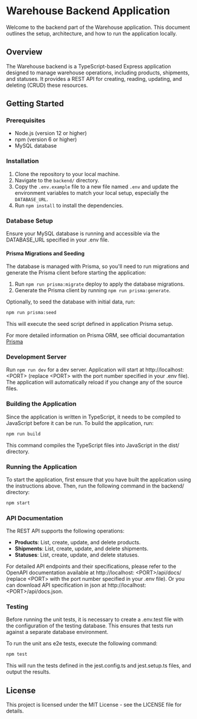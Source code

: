 # Warehouse Backend Application

Welcome to the backend part of the Warehouse application. This document outlines the setup, architecture, and how to run the application locally.

## Overview

The Warehouse backend is a TypeScript-based Express application designed to manage warehouse operations, including products, shipments, and statuses. It provides a REST API for creating, reading, updating, and deleting (CRUD) these resources.

## Getting Started

### Prerequisites

- Node.js (version 12 or higher)
- npm (version 6 or higher)
- MySQL database

### Installation

1. Clone the repository to your local machine.
2. Navigate to the `backend/` directory.
3. Copy the `.env.example` file to a new file named `.env` and update the environment variables to match your local setup, especially the `DATABASE_URL`.
4. Run `npm install` to install the dependencies.

### Database Setup
Ensure your MySQL database is running and accessible via the DATABASE_URL specified in your .env file.

#### Prisma Migrations and Seeding
The database is managed with Prisma, so you'll need to run migrations and generate the Prisma client before starting the application:

1. Run `npm run prisma:migrate` deploy to apply the database migrations.
2. Generate the Prisma client by running `npm run prisma:generate`.

Optionally, to seed the database with initial data, run:

```sh
npm run prisma:seed
```

This will execute the seed script defined in application Prisma setup.

For more detailed information on Prisma ORM, see official documantation [Prisma](https://www.prisma.io/docs) 

### Development Server

Run `npm run dev` for a dev server. Application will start at http://localhost: \<PORT> (replace \<PORT> with the port number specified in your .env file). The application will automatically reload if you change any of the source files.

### Building the Application

Since the application is written in TypeScript, it needs to be compiled to JavaScript before it can be run. To build the application, run:

```sh
npm run build
```

This command compiles the TypeScript files into JavaScript in the dist/ directory.

### Running the Application
To start the application, first ensure that you have built the application using the instructions above. Then, run the following command in the backend/ directory:

```sh
npm start
```

### API Documentation
The REST API supports the following operations:

- **Products**: List, create, update, and delete products.
- **Shipments**: List, create, update, and delete shipments.
- **Statuses**: List, create, update, and delete statuses.

For detailed API endpoints and their specifications, please refer to the OpenAPI documentation available at http://localhost: \<PORT>/api/docs/ (replace \<PORT> with the port number specified in your .env file). Or you can download API specification in json at http://localhost: \<PORT>/api/docs.json.

### Testing

Before running the unit tests, it is necessary to create a .env.test file with the configuration of the testing database. This ensures that tests run against a separate database environment.

To run the unit ans e2e tests, execute the following command:

```sh
npm test
```

This will run the tests defined in the jest.config.ts and jest.setup.ts files, and output the results.

## License
This project is licensed under the MIT License - see the LICENSE file for details.